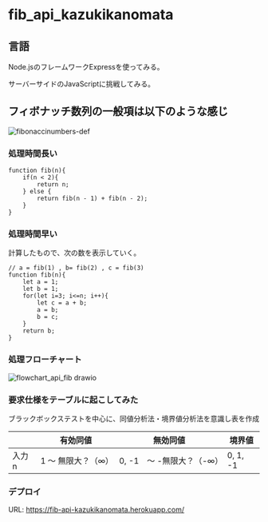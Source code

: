 # fib_api_kazukikanomata

## 言語
<p>Node.jsのフレームワークExpressを使ってみる。</p>
<p>サーバーサイドのJavaScriptに挑戦してみる。</p>

## フィボナッチ数列の一般項は以下のような感じ
![fibonaccinumbers-def](https://user-images.githubusercontent.com/77597098/208242271-1ef058ff-6115-49b1-94be-45803aa596e5.png)

### 処理時間長い
```
function fib(n){
    if(n < 2){
        return n;
    } else {
        return fib(n - 1) + fib(n - 2);
    }
}
```

### 処理時間早い
<p>計算したもので、次の数を表示していく。</p>

```
// a = fib(1) , b= fib(2) , c = fib(3)
function fib(n){
    let a = 1;
    let b = 1;
    for(let i=3; i<=n; i++){
        let c = a + b;
        a = b;
        b = c;
    }
    return b;
}
```
### 処理フローチャート
![flowchart_api_fib drawio](https://user-images.githubusercontent.com/77597098/209429707-d77f814c-cbb0-46b4-97dd-bb467cdcc361.png)


### 要求仕様をテーブルに起こしてみた
<p>ブラックボックステストを中心に、同値分析法・境界値分析法を意識し表を作成</p>

|       | 有効同値         | 無効同値               | 境界値   | 
| ----- | ---------------- | ---------------------- | -------- | 
| 入力n | 1 ～ 無限大？（∞） | 0, -1　～ -無限大？（-∞） | 0, 1, -1 |



### デプロイ
URL: https://fib-api-kazukikanomata.herokuapp.com/
